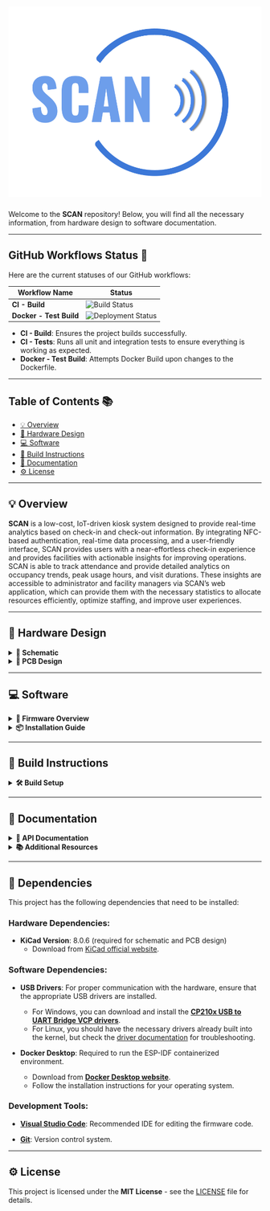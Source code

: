# ![Project Logo](docs/logo.png)

Welcome to the **SCAN** repository! Below, you will find all the necessary information, from hardware design to software documentation.

---

## GitHub Workflows Status 🔧

Here are the current statuses of our GitHub workflows:

| Workflow Name            | Status                                  |
| ------------------------ | --------------------------------------- |
| **CI - Build**            | ![Build Status](https://github.com/jjsprandel/UCF-Senior-Design/actions/workflows/build_and_release.yml/badge.svg) |
| **Docker - Test Build**   | ![Deployment Status](https://github.com/jjsprandel/UCF-Senior-Design/actions/workflows/docker-build.yml/badge.svg) |

- **CI - Build**: Ensures the project builds successfully.
- **CI - Tests**: Runs all unit and integration tests to ensure everything is working as expected.
- **Docker - Test Build**: Attempts Docker Build upon changes to the Dockerfile.

---

## Table of Contents 📚
- [💡 Overview](#overview)
- [🔧 Hardware Design](#hardware-design)
- [💻 Software](#software)
- [🔨 Build Instructions](#build-instructions)
- [📑 Documentation](#documentation)
- [⚙️ License](#license)

---

## 💡 Overview
 **SCAN** is a low-cost, IoT-driven kiosk system designed to provide real-time analytics based on check-in and check-out information. By integrating NFC-based authentication, real-time data processing, and a user-friendly interface, SCAN provides users with a near-effortless check-in experience and provides facilities with actionable insights for improving operations. SCAN is able to track attendance and provide detailed analytics on occupancy trends, peak usage hours, and visit durations. These insights are accessible to administrator and facility managers via SCAN’s web application, which can provide them with the necessary statistics to allocate resources efficiently, optimize staffing, and improve user experiences.

---

## 🔧 Hardware Design
<details>
  <summary><strong>📡 Schematic</strong></summary>

  Below is the schematic of the hardware design:

  ![Schematic](docs/schematic-preview/schematic-preview.png)
  
  **Key Features**:
  - Feature 1
  - Feature 2
  - Feature 3

  Additional hardware files can be found in the [hardware directory](path/to/hardware).

</details>

<details>
  <summary><strong>🔌 PCB Design</strong></summary>

  Here's the PCB design layout:

  ![PCB](docs/pcb-design/pcb_layout.png)

  **Important Notes**:
  - Note about the PCB.
  - Power considerations.
  - Any important design choices.

</details>

---

## 💻 Software
<details>
  <summary><strong>💾 Firmware Overview</strong></summary>

  The firmware is designed to work with the hardware for controlling the device. You can find the code [here](path/to/firmware).

  **Key Libraries Used**:
  - Library 1
  - Library 2
  - Library 3

</details>

<details>
  <summary><strong>📦 Installation Guide</strong></summary>

  Follow these steps to install the firmware:
  
  1. Step 1
  2. Step 2
  3. Step 3

  Detailed instructions are available in the [installation guide](link_to_guide).

</details>

---

## 🔨 Build Instructions

<details>
  <summary><strong>🛠️ Build Setup</strong></summary>

  To build the project, follow these steps:

  1. Clone the repository:
     ```bash
     git clone https://github.com/your-repo/project-name.git
     ```
  2. Set up dependencies:
     ```bash
     npm install
     ```
  3. Compile the firmware:
     ```bash
     make
     ```

  **Tips**:
  - Ensure your system meets the requirements listed in the [build prerequisites](link_to_prerequisites).
  - If you encounter issues, check the [troubleshooting guide](link_to_troubleshooting).

</details>

---

## 📑 Documentation
<details>
  <summary><strong>📝 API Documentation</strong></summary>

  - **[API Reference](link_to_api_reference)**: Detailed API usage and function descriptions.
  - **[Hardware Docs](link_to_hardware_docs)**: Documentation on hardware design.

</details>

<details>
  <summary><strong>📚 Additional Resources</strong></summary>

  - **[Project Wiki](link_to_wiki)**: Explore the project wiki for more in-depth articles.
  - **[User Manual](link_to_user_manual)**: Comprehensive user guide for operation.

</details>

---

## 🔌 Dependencies

This project has the following dependencies that need to be installed:

### **Hardware Dependencies:**
- **KiCad Version**: 8.0.6 (required for schematic and PCB design)
  - Download from [KiCad official website](https://kicad.org/download/).
  
### **Software Dependencies:**
- **USB Drivers**: For proper communication with the hardware, ensure that the appropriate USB drivers are installed.
  - For Windows, you can download and install the **[CP210x USB to UART Bridge VCP drivers](https://www.silabs.com/developer-tools/usb-to-uart-bridge-vcp-drivers?tab=downloads)**.
  - For Linux, you should have the necessary drivers already built into the kernel, but check the [driver documentation](https://www.silabs.com/community/interface/usb-bridges) for troubleshooting.

- **Docker Desktop**: Required to run the ESP-IDF containerized environment.
  - Download from **[Docker Desktop website](https://www.docker.com/products/docker-desktop)**.
  - Follow the installation instructions for your operating system.
  
### **Development Tools:**
- **[Visual Studio Code](https://code.visualstudio.com/)**: Recommended IDE for editing the firmware code.

- **[Git](https://git-scm.com/)**: Version control system.

---

## ⚙️ License
This project is licensed under the **MIT License** - see the [LICENSE](LICENSE) file for details.

